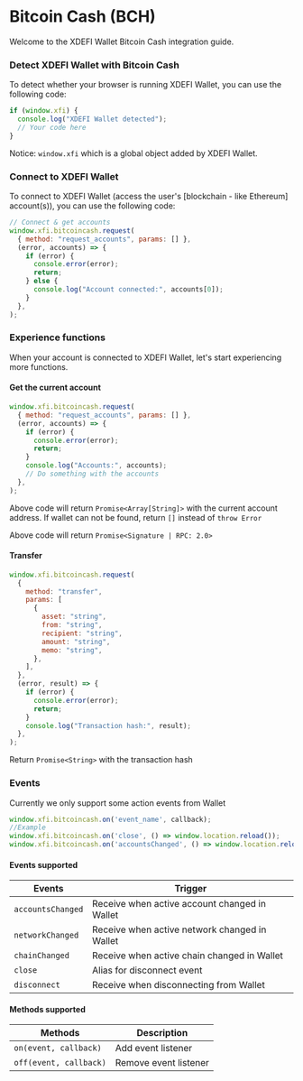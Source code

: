 # Bitcoin Cash (BCH)

Welcome to the XDEFI Wallet Bitcoin Cash integration guide.

### Detect XDEFI Wallet with Bitcoin Cash

To detect whether your browser is running XDEFI Wallet, you can use the following code:

```javascript
if (window.xfi) {
  console.log("XDEFI Wallet detected");
  // Your code here
}
```

Notice: `window.xfi` which is a global object added by XDEFI Wallet.

<div ref="refDetectWallet"/>

### Connect to XDEFI Wallet

To connect to XDEFI Wallet (access the user's [blockchain - like Ethereum] account(s)), you can use the following code:

```javascript
// Connect & get accounts
window.xfi.bitcoincash.request(
  { method: "request_accounts", params: [] },
  (error, accounts) => {
    if (error) {
      console.error(error);
      return;
    } else {
      console.log("Account connected:", accounts[0]);
    }
  },
);
```

### Experience functions

When your account is connected to XDEFI Wallet, let's start experiencing more functions.

#### Get the current account

```javascript
window.xfi.bitcoincash.request(
  { method: "request_accounts", params: [] },
  (error, accounts) => {
    if (error) {
      console.error(error);
      return;
    }
    console.log("Accounts:", accounts);
    // Do something with the accounts
  },
);
```

Above code will return `Promise<Array[String]>` with the current account address. If wallet can not be found, return `[]` instead of `throw Error`

Above code will return `Promise<Signature | RPC: 2.0>`

#### Transfer

```javascript
window.xfi.bitcoincash.request(
  {
    method: "transfer",
    params: [
      {
        asset: "string",
        from: "string",
        recipient: "string",
        amount: "string",
        memo: "string",
      },
    ],
  },
  (error, result) => {
    if (error) {
      console.error(error);
      return;
    }
    console.log("Transaction hash:", result);
  },
);
```

Return `Promise<String>` with the transaction hash

### Events

Currently we only support some action events from Wallet

```javascript
window.xfi.bitcoincash.on('event_name', callback);
​//Example
window.xfi.bitcoincash.on('close', () => window.location.reload());
window.xfi.bitcoincash.on('accountsChanged', () => window.location.reload());
```

#### Events supported

| Events            | Trigger                                       |
| ----------------- | --------------------------------------------- |
| `accountsChanged` | Receive when active account changed in Wallet |
| `networkChanged`  | Receive when active network changed in Wallet |
| `chainChanged`    | Receive when active chain changed in Wallet   |
| `close`           | Alias for disconnect event                    |
| `disconnect`      | Receive when disconnecting from Wallet        |

#### Methods supported

| Methods                | Description           |
| ---------------------- | --------------------- |
| `on(event, callback)`  | Add event listener    |
| `off(event, callback)` | Remove event listener |

<script setup>
import { createElement } from 'react'
import { createRoot } from 'react-dom/client'
import { ref, onMounted } from 'vue'

import DetectWallet from '../components/DetectWallet.jsx'

const refDetectWallet = ref()
const refConnectWallet = ref()
onMounted(() => {
  const rootDetectWallet = createRoot(refDetectWallet.value)
  rootDetectWallet.render(createElement(DetectWallet, {
    chainId: 'bitcoincash',
  }, null))
})
</script>
